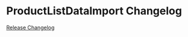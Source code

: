 # ProductListDataImport Changelog

[Release Changelog](https://github.com/spryker/product-list-data-import/releases)
